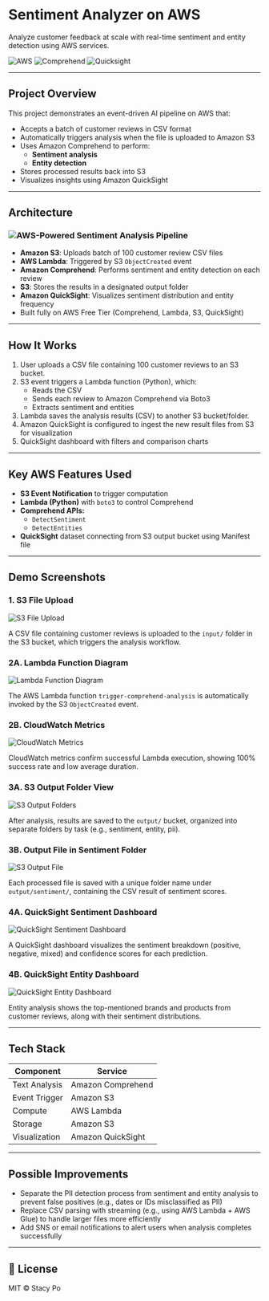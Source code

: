 # Sentiment Analyzer on AWS
Analyze customer feedback at scale with real-time sentiment and entity detection using AWS services.

![AWS](https://img.shields.io/badge/Powered%20by-AWS-yellow?style=flat&logo=amazonaws)
![Comprehend](https://img.shields.io/badge/Service-Amazon%20Comprehend-orange)
![Quicksight](https://img.shields.io/badge/Visualization-QuickSight-blue)

---

## Project Overview
This project demonstrates an event-driven AI pipeline on AWS that:
- Accepts a batch of customer reviews in CSV format
- Automatically triggers analysis when the file is uploaded to Amazon S3
- Uses Amazon Comprehend to perform:
  - **Sentiment analysis**
  - **Entity detection**
- Stores processed results back into S3
- Visualizes insights using Amazon QuickSight

---

## Architecture

### ![AWS-Powered Sentiment Analysis Pipeline](screenshots/0_AWS_Comprehend_Sentiment_Analysis_Architecture_Overview.png)

- **Amazon S3**: Uploads batch of 100 customer review CSV files
- **AWS Lambda**: Triggered by S3 `ObjectCreated` event
- **Amazon Comprehend**: Performs sentiment and entity detection on each review
- **S3**: Stores the results in a designated output folder
- **Amazon QuickSight**: Visualizes sentiment distribution and entity frequency
- Built fully on AWS Free Tier (Comprehend, Lambda, S3, QuickSight)

---

## How It Works

1. User uploads a CSV file containing 100 customer reviews to an S3 bucket.
2. S3 event triggers a Lambda function (Python), which:
   - Reads the CSV
   - Sends each review to Amazon Comprehend via Boto3
   - Extracts sentiment and entities
3. Lambda saves the analysis results (CSV) to another S3 bucket/folder.
4. Amazon QuickSight is configured to ingest the new result files from S3 for visualization
5. QuickSight dashboard with filters and comparison charts

---

## Key AWS Features Used

- **S3 Event Notification** to trigger computation
- **Lambda (Python)** with `boto3` to control Comprehend
- **Comprehend APIs:**
  - `DetectSentiment`
  - `DetectEntities`
- **QuickSight** dataset connecting from S3 output bucket using Manifest file

---

## Demo Screenshots

### 1. S3 File Upload
![S3 File Upload](screenshots/1_S3_File_Upload.png)

A CSV file containing customer reviews is uploaded to the `input/` folder in the S3 bucket, which triggers the analysis workflow.

### 2A. Lambda Function Diagram
![Lambda Function Diagram](screenshots/2A_Lambda_Function_Diagram.png)

The AWS Lambda function `trigger-comprehend-analysis` is automatically invoked by the S3 `ObjectCreated` event.

### 2B. CloudWatch Metrics
![CloudWatch Metrics](screenshots/2B_CloudWatch_Metrics.png)

CloudWatch metrics confirm successful Lambda execution, showing 100% success rate and low average duration.

### 3A. S3 Output Folder View
![S3 Output Folders](screenshots/3A_S3_Output_Folders.png)

After analysis, results are saved to the `output/` bucket, organized into separate folders by task (e.g., sentiment, entity, pii).

### 3B. Output File in Sentiment Folder
![S3 Output File](screenshots/3B_S3_Output_File.png)

Each processed file is saved with a unique folder name under `output/sentiment/`, containing the CSV result of sentiment scores.

### 4A. QuickSight Sentiment Dashboard
![QuickSight Sentiment Dashboard](screenshots/4A_QuickSight_Sentiment_Dashboard.png)

A QuickSight dashboard visualizes the sentiment breakdown (positive, negative, mixed) and confidence scores for each prediction.

### 4B. QuickSight Entity Dashboard
![QuickSight Entity Dashboard](screenshots/4B_QuickSight_Entity_Dashboard.png)

Entity analysis shows the top-mentioned brands and products from customer reviews, along with their sentiment distributions.

---

## Tech Stack

| Component | Service |
|----------|---------|
| Text Analysis | Amazon Comprehend |
| Event Trigger | Amazon S3 |
| Compute | AWS Lambda |
| Storage | Amazon S3 |
| Visualization | Amazon QuickSight |

---

## Possible Improvements

- Separate the PII detection process from sentiment and entity analysis to prevent false positives (e.g., dates or IDs misclassified as PII)
- Replace CSV parsing with streaming (e.g., using AWS Lambda + AWS Glue) to handle larger files more efficiently
- Add SNS or email notifications to alert users when analysis completes successfully

---

## 📄 License

MIT © Stacy Po
